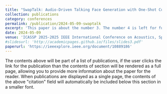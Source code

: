 ```yaml
---
title: "SwapTalk: Audio-Driven Talking Face Generation with One-Shot Customization in Latent Space"
collection: publications
category: conferences
permalink: /publication/2024-05-09-swaptalk
excerpt: 'This paper is about the number 3. The number 4 is left for future work.'
date: 2024-05-09
venue: 'ICASSP 2025-2025 IEEE International Conference on Acoustics, Speech and Signal Processing (ICASSP)'
#slidesurl: 'http://academicpages.github.io/files/slides3.pdf'
paperurl: 'https://ieeexplore.ieee.org/document/10889186'
---
```


The contents above will be part of a list of publications, if the user clicks the link for the publication than the contents of section will be rendered as a full page, allowing you to provide more information about the paper for the reader. When publications are displayed as a single page, the contents of the above "citation" field will automatically be included below this section in a smaller font.